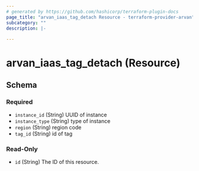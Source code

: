 ```yaml
---
# generated by https://github.com/hashicorp/terraform-plugin-docs
page_title: "arvan_iaas_tag_detach Resource - terraform-provider-arvan"
subcategory: ""
description: |-
  
---
```


# arvan_iaas_tag_detach (Resource)





<!-- schema generated by tfplugindocs -->
## Schema

### Required

- `instance_id` (String) UUID of instance
- `instance_type` (String) type of instance
- `region` (String) region code
- `tag_id` (String) id of tag

### Read-Only

- `id` (String) The ID of this resource.


